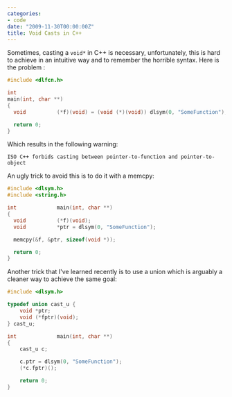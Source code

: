 ```yaml
---
categories:
- code
date: "2009-11-30T00:00:00Z"
title: Void Casts in C++
---
```


Sometimes, casting a `void*` in C++ is necessary, unfortunately, this
is hard to achieve in an intuitive way and to remember the horrible
syntax. Here is the problem :

```c
#include <dlfcn.h>

int
main(int, char **)
{
  void          (*f)(void) = (void (*)(void)) dlsym(0, "SomeFunction");

  return 0;
}
```

Which results in the following warning:

```
ISO C++ forbids casting between pointer-to-function and pointer-to-object
```

An ugly trick to avoid this is to do it with a memcpy:

```c++
#include <dlsym.h>
#include <string.h>

int             main(int, char **)
{
  void          (*f)(void);
  void          *ptr = dlsym(0, "SomeFunction");

  memcpy(&f, &ptr, sizeof(void *));

  return 0;
}
```

Another trick that I've learned recently is to use a union which is
arguably a cleaner way to achieve the same goal:

```c++
#include <dlsym.h>

typedef union cast_u {
    void *ptr;
    void (*fptr)(void);
} cast_u;

int             main(int, char **)
{
    cast_u c;

    c.ptr = dlsym(0, "SomeFunction");
    (*c.fptr)();

    return 0;
}
```
